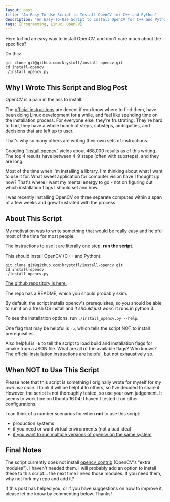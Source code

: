 ```yaml
---
layout: post
title: "An Easy-To-Use Script to Install OpenCV for C++ and Python"
description: "An Easy-To-Use Script to Install OpenCV for C++ and Python"
tags: [Programming, Linux, OpenCV]
---
```


Here to find an easy way to install OpenCV,
and don't care much about the specifics?

Do this:

    git clone git@github.com:krystofl/install-opencv.git
    cd install-opencv
    ./install_opencv.py


## Why I Wrote This Script and Blog Post

OpenCV is a pain in the ass to install.

The [official instructions](https://docs.opencv.org/trunk/d7/d9f/tutorial_linux_install.html)
are decent if you know where to find them,
have been doing Linux development for a while,
and feel like spending time on the installation process.
For everyone else, they're frustrating.
They're hard to find, they have a whole bunch of steps,
substeps, ambiguities, and decisions that are left up to user.

That's why so many others are writing their own sets of instructions.

Googling ["install opencv"](https://www.google.com/search?q=install+opencv)
yields about 468,000 results as of this writing.
The top 4 results have between 4-9 steps (often with substeps),
and they are long.

Most of the time when I'm installing a library,
I'm thinking about what I want to use it for.
What sweet application for computer vision have I thought up now?
That's where I want my mental energy to go - not on figuring out
which installation flags I should set and how.

I was recently installing OpenCV on three separate computes within
a span of a few weeks and grew frustrated with the process.


## About This Script

My motivation was to write something that would be really easy
and helpful most of the time for most people.

The instructions to use it are literally one step: **run the script**.

This should install OpenCV (C++ and Python):

    git clone git@github.com:krystofl/install-opencv.git
    cd install-opencv
    ./install_opencv.py

[The github repository is here.](https://github.com/krystofl/install-opencv)

The repo has a README, which you should probably skim.

By default, the script installs opencv's prerequisites,
so you should be able to run it on a fresh OS install and
*it should just work*. It runs in python 3.

To see the installation options, run `./install_opencv.py --help`.

One flag that may be helpful is `-p`, which tells the script NOT to
install prerequisities.

Also helpful is `-b` to tell the script to load build
and installation flags for cmake from a JSON file.
What are all of the available flags? Who knows?
The [official installation instructions](https://docs.opencv.org/trunk/d7/d9f/tutorial_linux_install.html)
are helpful, but not exhaustively so.



## When NOT to Use This Script

Please note that this script is something I originally
wrote for myself for *my own use case*.
I think it will be helpful to others, so I've decided to share it.
However, the script is not thoroughly tested, so use your own judgement.
It seems to work fine on Ubuntu 16.04; I haven't tested it on other configurations.

I can think of a number scenarios for when **not** to use this script:
- production systems
- if you need or want virtual environments (not a bad idea)
- [if you want to run multiple versions of opencv on the same system](http://krystof.litomisky.com/2014/03/09/how-to-have-multiple-versions-of-the-same-library-side-by-side/)


## Final Notes

The script currently does not install
[opencv_contrib](https://github.com/opencv/opencv_contrib "OpenCV Extra Modules Github")
(OpenCV's "extra modules"). I haven't needed them.
I will probably add an option to install these to this script...
the next time I need those modules. If you need them, why not fork my repo
and add it?

If this post has helped you, or if you have suggestions on how to improve it,
please let me know by commenting below.
Thanks!

